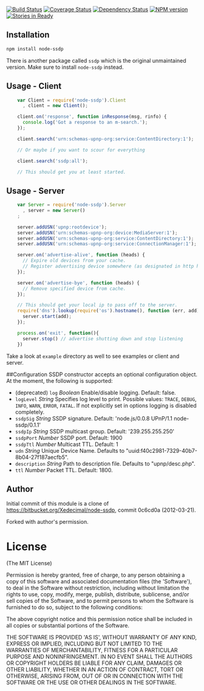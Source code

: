 [![Build Status](https://secure.travis-ci.org/diversario/node-ssdp.png?branch=feature%2Fi17-write-tests)](http://travis-ci.org/diversario/node-ssdp)
[![Coverage Status](https://img.shields.io/coveralls/diversario/node-ssdp.svg)](https://coveralls.io/r/diversario/node-ssdp?branch=feature%2Fi17-write-tests)
[![Dependency Status](https://gemnasium.com/diversario/node-ssdp.png)](https://gemnasium.com/diversario/node-ssdp)
[![NPM version](https://badge.fury.io/js/node-ssdp.png)](http://badge.fury.io/js/node-ssdp)
[![Stories in Ready](https://badge.waffle.io/diversario/node-ssdp.png?label=ready&title=Ready)](https://waffle.io/diversario/node-ssdp)

## Installation

```sh
npm install node-ssdp
```

There is another package called `ssdp` which is the original unmaintained version. Make sure to install `node-ssdp` instead.

## Usage - Client

```javascript
    var Client = require('node-ssdp').Client
      , client = new Client();

    client.on('response', function inResponse(msg, rinfo) {
      console.log('Got a response to an m-search.');
    });

    client.search('urn:schemas-upnp-org:service:ContentDirectory:1');

    // Or maybe if you want to scour for everything

    client.search('ssdp:all');

    // This should get you at least started.
```

## Usage - Server

```javascript
    var Server = require('node-ssdp').Server
      , server = new Server()
    ;

    server.addUSN('upnp:rootdevice');
    server.addUSN('urn:schemas-upnp-org:device:MediaServer:1');
    server.addUSN('urn:schemas-upnp-org:service:ContentDirectory:1');
    server.addUSN('urn:schemas-upnp-org:service:ConnectionManager:1');

    server.on('advertise-alive', function (heads) {
      // Expire old devices from your cache.
      // Register advertising device somewhere (as designated in http headers heads)
    });

    server.on('advertise-bye', function (heads) {
      // Remove specified device from cache.
    });

    // This should get your local ip to pass off to the server.
    require('dns').lookup(require('os').hostname(), function (err, add) {
      server.start(add);
    });

    process.on('exit', function(){
      server.stop() // advertise shutting down and stop listening
    })
```

Take a look at `example` directory as well to see examples or client and server.

##Configuration
SSDP constructor accepts an optional configuration object. At the moment, the following is supported:

- (deprecated) `log` _Boolean_ Enable/disable logging. Default: false.
- `logLevel` _String_ Specifies log level to print. Possible values: `TRACE`, `DEBUG`, `INFO`, `WARN`, `ERROR`, `FATAL`. If not explicitly set in options logging is disabled completely.
- `ssdpSig` _String_ SSDP signature. Default: 'node.js/0.0.8 UPnP/1.1 node-ssdp/0.1.1'
- `ssdpIp` _String_ SSDP multicast group. Default: '239.255.255.250'
- `ssdpPort` _Number_ SSDP port. Default: 1900
- `ssdpTtl` _Number_ Multicast TTL. Default: 1
- `udn` _String_ Unique Device Name. Defaults to "uuid:f40c2981-7329-40b7-8b04-27f187aecfb5".
- `description` _String_ Path to description file. Defaults to "upnp/desc.php".
- `ttl` _Number_ Packet TTL. Default: 1800.

## Author

Initial commit of this module is a clone of https://bitbucket.org/Xedecimal/node-ssdp, commit 0c6cd0a (2012-03-21).

Forked with author's permission.

# License

(The MIT License)

Permission is hereby granted, free of charge, to any person obtaining a copy of this software and associated documentation files (the 'Software'), to deal in the Software without restriction, including without limitation the rights to use, copy, modify, merge, publish, distribute, sublicense, and/or sell copies of the Software, and to permit persons to whom the Software is furnished to do so, subject to the following conditions:

The above copyright notice and this permission notice shall be included in all copies or substantial portions of the Software.

THE SOFTWARE IS PROVIDED 'AS IS', WITHOUT WARRANTY OF ANY KIND, EXPRESS OR IMPLIED, INCLUDING BUT NOT LIMITED TO THE WARRANTIES OF MERCHANTABILITY, FITNESS FOR A PARTICULAR PURPOSE AND NONINFRINGEMENT. IN NO EVENT SHALL THE AUTHORS OR COPYRIGHT HOLDERS BE LIABLE FOR ANY CLAIM, DAMAGES OR OTHER LIABILITY, WHETHER IN AN ACTION OF CONTRACT, TORT OR OTHERWISE, ARISING FROM, OUT OF OR IN CONNECTION WITH THE SOFTWARE OR THE USE OR OTHER DEALINGS IN THE SOFTWARE.

